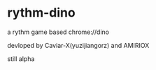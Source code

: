 # rythm-dino

a rythm game based chrome://dino  

devloped by Caviar-X(yuzijiangorz) and AMIRIOX

still alpha
